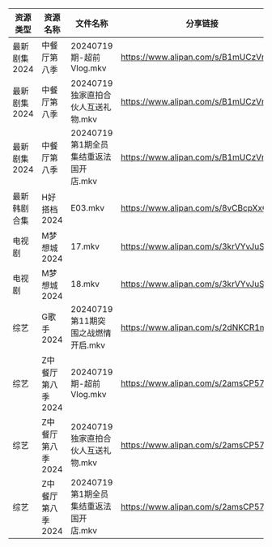 | 资源类型     | 资源名称        | 文件名称                      | 分享链接                                 | 更新时间                |
| -------- | ----------- | ------------------------- | ------------------------------------ | ------------------- |
| 最新剧集2024 | 中餐厅第八季      | 20240719期-超前Vlog.mkv      | https://www.alipan.com/s/B1mUCzVnMzZ | 2024-07-20 00:10:18 |
| 最新剧集2024 | 中餐厅第八季      | 20240719独家直拍合伙人互送礼物.mkv   | https://www.alipan.com/s/B1mUCzVnMzZ | 2024-07-20 00:10:18 |
| 最新剧集2024 | 中餐厅第八季      | 20240719第1期全员集结重返法国开店.mkv | https://www.alipan.com/s/B1mUCzVnMzZ | 2024-07-20 00:10:17 |
| 最新韩剧合集   | H好搭档2024    | E03.mkv                   | https://www.alipan.com/s/8vCBcpXxGp9 | 2024-07-20 00:05:34 |
| 电视剧      | M梦想城2024    | 17.mkv                    | https://www.alipan.com/s/3krVYvJuSK6 | 2024-07-20 00:05:57 |
| 电视剧      | M梦想城2024    | 18.mkv                    | https://www.alipan.com/s/3krVYvJuSK6 | 2024-07-20 00:05:57 |
| 综艺       | G歌手2024     | 20240719第11期突围之战燃情开启.mkv  | https://www.alipan.com/s/2dNKCR1mK3D | 2024-07-20 00:07:26 |
| 综艺       | Z中餐厅第八季2024 | 20240719期-超前Vlog.mkv      | https://www.alipan.com/s/2amsCP57Grh | 2024-07-20 00:06:57 |
| 综艺       | Z中餐厅第八季2024 | 20240719独家直拍合伙人互送礼物.mkv   | https://www.alipan.com/s/2amsCP57Grh | 2024-07-20 00:06:57 |
| 综艺       | Z中餐厅第八季2024 | 20240719第1期全员集结重返法国开店.mkv | https://www.alipan.com/s/2amsCP57Grh | 2024-07-20 00:06:57 |

